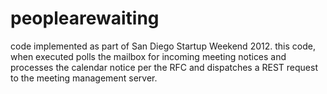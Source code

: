 peoplearewaiting
================

code implemented as part of San Diego Startup Weekend 2012. this code, when executed polls the mailbox for incoming meeting notices and processes the calendar notice per the RFC and dispatches a REST request to the meeting management server.
